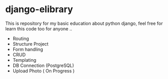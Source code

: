 # django-elibrary
This is repository for my basic education about python django, feel free for learn this code too for anyone ..

- Routing
- Structure Project
- Form handling
- CRUD
- Templating
- DB Connection (PostgreSQL)
- Upload Photo ( On Progress )
